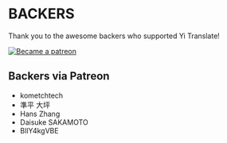 # BACKERS

Thank you to the awesome backers who supported Yi Translate!

<a href=https://www.patreon.com/LeeXTZ >
<img src=https://c5.patreon.com/external/logo/become_a_patron_button.png alt="Became a patreon">
</a>

## Backers via Patreon

- kometchtech
- 準平 大坪
- Hans Zhang
- Daisuke SAKAMOTO
- BIlY4kgVBE

